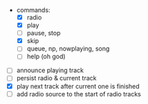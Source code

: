- commands:
    - [x] radio
    - [x] play
    - [ ] pause, stop
    - [x] skip
    - [ ] queue, np, nowplaying, song
    - [ ] help (oh god)
- [ ] announce playing track
- [ ] persist radio & current track
- [x] play next track after current one is finished
- [ ] add radio source to the start of radio tracks